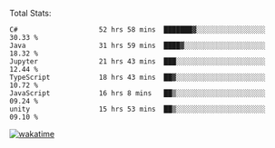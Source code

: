 Total Stats:
<!--START_SECTION:waka-->

```text
C#                    52 hrs 58 mins  ███████▓░░░░░░░░░░░░░░░░░   30.33 %
Java                  31 hrs 59 mins  ████▓░░░░░░░░░░░░░░░░░░░░   18.32 %
Jupyter               21 hrs 43 mins  ███░░░░░░░░░░░░░░░░░░░░░░   12.44 %
TypeScript            18 hrs 43 mins  ██▓░░░░░░░░░░░░░░░░░░░░░░   10.72 %
JavaScript            16 hrs 8 mins   ██▒░░░░░░░░░░░░░░░░░░░░░░   09.24 %
unity                 15 hrs 53 mins  ██▒░░░░░░░░░░░░░░░░░░░░░░   09.10 %
```

<!--END_SECTION:waka-->

[![wakatime](https://wakatime.com/badge/user/d6a1e036-2153-43d6-9604-0dce67457b7f.svg)](https://wakatime.com/@d6a1e036-2153-43d6-9604-0dce67457b7f)
